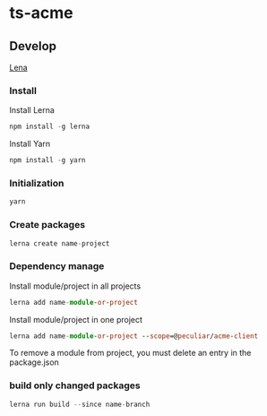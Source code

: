 # ts-acme


## Develop

[Lena](https://github.com/lerna/lerna#readme)

### Install

Install Lerna
```ts
npm install -g lerna
```

Install Yarn
```ts
npm install -g yarn
```

### Initialization

```ts
yarn
```

### Create packages

```ts
lerna create name-project
```

### Dependency manage

Install module/project in all projects
```ts
lerna add name-module-or-project
```

Install module/project in one project
```ts
lerna add name-module-or-project --scope=@peculiar/acme-client
```

To remove a module from project, you must delete an entry in the package.json

### build only changed packages
```ts
lerna run build --since name-branch
```